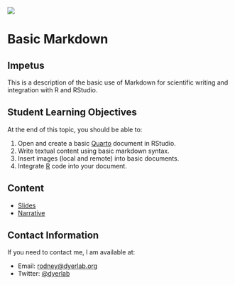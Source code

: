 
![](https://live.staticflickr.com/65535/52296244254_3443324e58_o_d.png)


# Basic Markdown



## Impetus

This is a description of the basic use of Markdown for scientific writing and integration with R and RStudio.

## Student Learning Objectives

At the end of this topic, you should be able to:

1. Open and create a basic [Quarto](https://quarto.org) document in RStudio.
1. Write textual content using basic markdown syntax.
1. Insert images (local and remote) into basic documents.
1. Integrate [R](https://cran.r-project.org) code into your document.

## Content
- [Slides](https://dyerlabteaching.github.io/Markdown/slides.html)
- [Narrative](https://dyerlabteaching.github.io/Markdown/narrative.html)

## Contact Information
If you need to contact me, I am available at:  
- Email: [rodney@dyerlab.org](mailto:rodney@dyerlab.org)  
- Twitter: [@dyerlab](https://twitter.com/dyerlab)  


